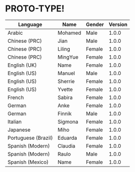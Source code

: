 # PROTO-TYPE!
| Language  | Name | Gender | Version |
| ------------- | ------------- | ------------- | ------------- |
| Arabic  | Mohamed  | Male | 1.0.0  |
| Chinese (PRC)  | Jian  | Male | 1.0.0  |
| Chinese (PRC)  | Liling  | Female | 1.0.0  |
| Chinese (PRC)  | MingYue  | Female | 1.0.0  |
| English (UK)  | Name  | Female | 1.0.0  |
| English (US)  | Manuel  | Male | 1.0.0  |
| English (US)  | Sherrie  | Female | 1.0.0  |
| English (US)  | Yvette  | Female | 1.0.0  |
| French  | Sabira  | Female | 1.0.0  |
| German  | Anke  | Female | 1.0.0  |
| German  | Finnik  | Male | 1.0.0  |
| Italian  | Sigmona  | Female | 1.0.0  |
| Japanese  | Miho  | Female | 1.0.0  |
| Portuguese (Brazil)  | Eduarda  | Female | 1.0.0  |
| Spanish (Modern) | Claudia  | Female | 1.0.0  |
| Spanish (Modern) | Raulo  | Male | 1.0.0  |
| Spanish (Mexico) | Name  | Female | 1.0.0  |
